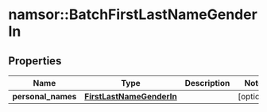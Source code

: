 # namsor::BatchFirstLastNameGenderIn

## Properties
Name | Type | Description | Notes
------------ | ------------- | ------------- | -------------
**personal_names** | [**FirstLastNameGenderIn**](FirstLastNameGenderIn.md) |  | [optional] 


